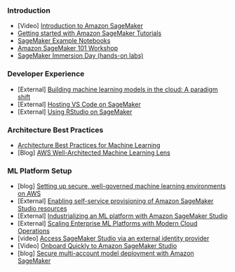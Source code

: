 ### Introduction
- [Video] [Introduction to Amazon SageMaker](https://www.youtube.com/watch?v=Qv_Tr_BCFCQ)
- [Getting started with Amazon SageMaker Tutorials](https://aws.amazon.com/sagemaker/getting-started/)
- [SageMaker Example Notebooks](https://sagemaker-examples.readthedocs.io/en/latest/)
- [Amazon SageMaker 101 Workshop](https://catalog.us-east-1.prod.workshops.aws/workshops/0c6b8a23-b837-4e0f-b2e2-4a3ffd7d645b/en-US)
- [SageMaker Immersion Day (hands-on labs)](https://catalog.us-east-1.prod.workshops.aws/workshops/63069e26-921c-4ce1-9cc7-dd882ff62575/en-US)


### Developer Experience

  - [External] [Building machine learning models in the cloud: A paradigm shift](https://towardsdatascience.com/building-machine-learning-models-in-the-cloud-a-paradigm-shift-ff7dbbc39312)
  - [External] [Hosting VS Code on SageMaker](https://towardsdatascience.com/hosting-vs-code-in-sagemaker-studio-f211385e25f7)
  - [External] [Using RStudio on SageMaker](https://www.rstudio.com/sagemaker/)


### Architecture Best Practices
  - [Architecture Best Practices for Machine Learning](https://aws.amazon.com/architecture/machine-learning/)
  - [Blog] [AWS Well-Architected Machine Learning Lens](https://aws.amazon.com/blogs/architecture/introducing-the-new-aws-well-architected-machine-learning-lens/)
  
### ML Platform Setup
  - [blog] [Setting up secure, well-governed machine learning environments on AWS](https://aws.amazon.com/blogs/mt/setting-up-machine-learning-environments-aws/)
  - [External] [Enabling self-service provisioning of Amazon SageMaker Studio resources](https://towardsdatascience.com/enabling-self-service-provisioning-of-amazon-sagemaker-studio-resources-7ac017925016)
  - [External] [Industrializing an ML platform with Amazon SageMaker Studio](https://towardsdatascience.com/industrializing-an-ml-platform-with-amazon-sagemaker-studio-91b597802afe)
  - [External] [Scaling Enterprise ML Platforms with Modern Cloud Operations](https://towardsdatascience.com/scaling-enterprise-mlops-delivery-with-modern-cloud-operations-6888d7218be5)
  - [video] [Access SageMaker Studio via an external identity provider](https://www.youtube.com/watch?v=9CnFrSqvXYM)
  - [Video] [Onboard Quickly to Amazon SageMaker Studio](https://www.youtube.com/watch?v=wiDHCWVrjCU)
  - [blog] [Secure multi-account model deployment with Amazon SageMaker](https://aws.amazon.com/blogs/machine-learning/part-1-secure-multi-account-model-deployment-with-amazon-sagemaker/)
